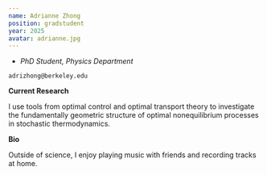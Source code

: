 ```yaml
---
name: Adrianne Zhong
position: gradstudent
year: 2025
avatar: adrianne.jpg
---
```


- _PhD Student, Physics Department_<br>

<i class="fa fa-envelope-o"></i> `adrizhong@berkeley.edu`

**Current Research**

I use tools from optimal control and optimal transport theory to investigate the fundamentally geometric structure of optimal nonequilibrium processes in stochastic thermodynamics. 

**Bio**

Outside of science, I enjoy playing music with friends and recording tracks at home. 

